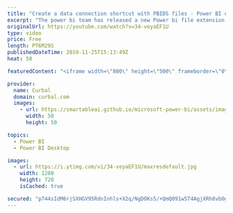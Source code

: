 ```yaml
---
title: "Create a data connection shortcut with PBIDS files - Power BI desktop update October 2019"
excerpt: "The power bi team has released a new Power bi file extension called PBIDS (power bi direct source), that allows you to configure a file with all the connection details of a data source. Here is how you configure it and my thoughts on it.  Here you can download all the pbix files: https://curbal.com/donwload-center"
originalUrl: https://youtube.com/watch?v=34-veyaEF1U
type: video
price: Free
length: PT6M29S
publishedDateTime: 2019-11-25T15:13:49Z
heat: 50

featuredContent: "<iframe width=\"800\" height=\"500\" frameborder=\"0\" src=\"https://www.youtube.com/embed/34-veyaEF1U\" allow=\"accelerometer; autoplay; encrypted-media; gyroscope; picture-in-picture\" allowfullscreen></iframe>"

provider:
  name: Curbal
  domain: curbal.com
  images:
    - url: https://smartableai.github.io/microsoft-power-bi/assets/images/organizations/curbal.com-50x50.jpg
      width: 50
      height: 50

topics:
  - Power BI
  - Power BI Desktop

images:
  - url: https://i.ytimg.com/vi/34-veyaEF1U/maxresdefault.jpg
    width: 1280
    height: 720
    isCached: true

secured: "p744sIdM6rjSXHGV95RdnInhls+X2q/NgDOKs5/+QmQ091w5T4AgjXRh8vbOgpLavkiUb80ng8S3FMSKBs7W+OL/1Z2Alsc39bXgP3dIzOz3UUfInBxuS/a0ZLQXRAQrR5m8sRFZKnx53Lxw4HrC2B5xZuXVRrrucTBFRLUKINJaC973WHq8Bb4fe1Yoe6NIzD6dyHZ0k9k/SPMRwXIIRrBvJ2TQs2j3VfxfIOz70O24s3Pvth9X9NyQ1JYwsUqsMWOIWSa99997LE9933l8mbVOCflPlqrV5zJSh/KKLwUWMuVWcycqUTDhOhjOEw3ONGAwovDvjYNQLVWlzYDFIwv+J5TLdCtlsBqERLtvWOsl7tfEMSMc1hqbWECpixBhOYazgpeH9LXcSPHSLlVr6N6T0eIaRW77Oa0rOe19XPQ=;cPEsRQrpxL95uHFmWv+VGQ=="
---
```


